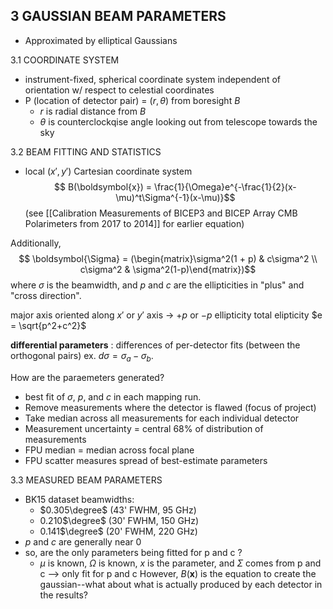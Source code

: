 ## 3 GAUSSIAN BEAM PARAMETERS
* Approximated by elliptical Gaussians

3.1 COORDINATE SYSTEM
- instrument-fixed, spherical coordinate system independent of orientation w/ respect to celestial coordinates
- P (location of detector pair) = $(r,\theta)$  from boresight $B$
	- $r$ is radial distance from $B$
	- $\theta$ is counterclockqise angle looking out from telescope towards the sky

3.2 BEAM FITTING AND STATISTICS
- local $(x', y')$ Cartesian coordinate system
$$ B(\boldsymbol{x}) = \frac{1}{\Omega}e^{-\frac{1}{2}(x-\mu)^t\Sigma^{-1}(x-\mu)}$$
(see [[Calibration Measurements of BICEP3 and BICEP Array CMB Polarimeters from 2017 to 2014]] for earlier equation)

Additionally,
$$ \boldsymbol{\Sigma} = (\begin{matrix}\sigma^2(1 + p) & c\sigma^2 \\ c\sigma^2 & \sigma^2(1-p)\end{matrix})$$
where $\sigma$ is the beamwidth, and $p$ and $c$ are the ellipticities in "plus" and "cross direction".

major axis oriented along $x'$ or $y'$ axis $\rightarrow$ $+p$ or $-p$ ellipticity
total elipticity $e = \sqrt{p^2+c^2}$

**differential parameters** : differences of per-detector fits (between the orthogonal pairs)
ex. $d\sigma = \sigma_a-\sigma_b$.

How are the paraemeters generated?
- best fit of $\sigma$, $p$, and $c$ in each mapping run.
- Remove measurements where the detector is flawed (focus of project)
- Take median across all measurements for each individual detector
- Measurement uncertainty = central 68% of distribution of measurements
- FPU median = median across focal plane
- FPU scatter measures spread of best-estimate parameters

3.3 MEASURED BEAM PARAMETERS
* BK15 dataset beamwidths:
	* $0.305\degree$ (43' FWHM, 95 GHz)
	* 0.210$\degree$ (30' FWHM, 150 GHz)
	* 0.141$\degree$ (20' FWHM, 220 GHz)
* $p$ and $c$ are generally near 0
* so, are the only parameters being fitted for p and c ?
	* $\mu$ is known, $\Omega$ is known, $x$ is the parameter, and $\Sigma$ comes from p and c --> only fit for p and c
However, $B(\boldsymbol{x})$ is the equation to create the gaussian--what about what is actually produced by each detector in the results?



